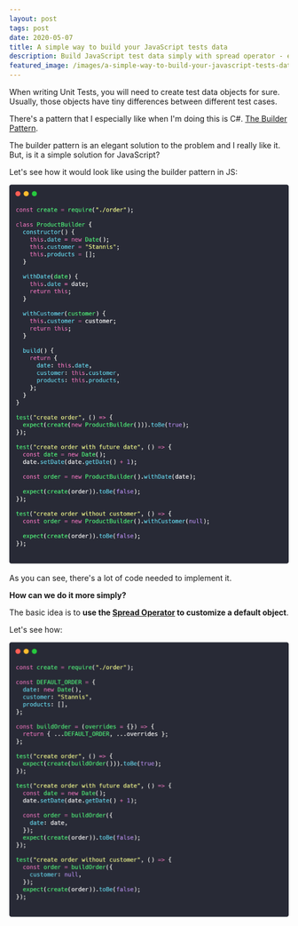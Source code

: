 ```yaml
---
layout: post
tags: post
date: 2020-05-07
title: A simple way to build your JavaScript tests data
description: Build JavaScript test data simply with spread operator - elegant alternative to complex builder pattern for object creation.
featured_image: /images/a-simple-way-to-build-your-javascript-tests-data-spread.png
---
```


When writing Unit Tests, you will need to create test data objects for sure. Usually, those objects have tiny differences between different test cases.

There's a pattern that I especially like when I'm doing this is C#. [The Builder Pattern](https://ardalis.com/improve-tests-with-the-builder-pattern-for-test-data).

The builder pattern is an elegant solution to the problem and I really like it. But, is it a simple solution for JavaScript?

Let's see how it would look like using the builder pattern in JS:

![Builder pattern](/images/a-simple-way-to-build-your-javascript-tests-data-builder.png)

As you can see, there's a lot of code needed to implement it.

**How can we do it more simply?**

The basic idea is to **use the [Spread Operator](https://developer.mozilla.org/en-US/docs/Web/JavaScript/Reference/Operators/Spread_syntax) to customize a default object**.

Let's see how:

![Spread Operator](/images/a-simple-way-to-build-your-javascript-tests-data-spread.png)

